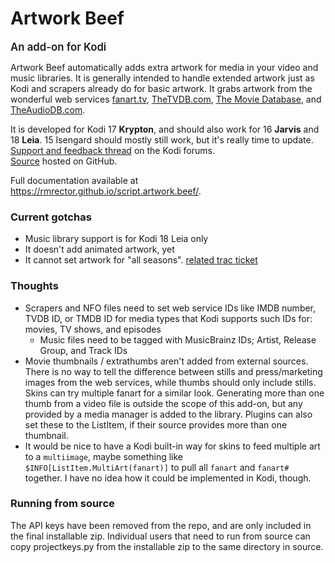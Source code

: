 # Artwork Beef
<span style="font-size: 1.2em; font-weight: 600">An add-on for Kodi</span>

Artwork Beef automatically adds extra artwork for media in your video and music libraries. It is generally intended to
handle extended artwork just as Kodi and scrapers already do for basic artwork. It grabs artwork from the wonderful web
services [fanart.tv], [TheTVDB.com], [The Movie Database], and [TheAudioDB.com].

[fanart.tv]: https://fanart.tv/
[TheTVDB.com]: https://thetvdb.com/
[The Movie Database]: https://www.themoviedb.org/
[TheAudioDB.com]: https://www.theaudiodb.com/

It is developed for Kodi 17 **Krypton**, and should also work for 16 **Jarvis** and 18 **Leia**.
15 Isengard should mostly still work, but it's really time to update.  
[Support and feedback thread](https://forum.kodi.tv/showthread.php?tid=258886) on the Kodi forums.  
[Source](https://github.com/rmrector/script.artwork.beef) hosted on GitHub.

Full documentation available at https://rmrector.github.io/script.artwork.beef/.

### Current gotchas

- Music library support is for Kodi 18 Leia only
- It doesn't add animated artwork, yet
- It cannot set artwork for "all seasons". [related trac ticket](https://trac.kodi.tv/ticket/16139)

### Thoughts

- Scrapers and NFO files need to set web service IDs like IMDB number, TVDB ID, or TMDB ID
  for media types that Kodi supports such IDs for: movies, TV shows, and episodes
  - Music files need to be tagged with MusicBrainz IDs; Artist, Release Group, and Track IDs
- Movie thumbnails / extrathumbs aren't added from external sources. There is no way to tell the
  difference between stills
  and press/marketing images from the web services, while thumbs should only include stills.
  Skins can try multiple fanart for a similar look. Generating more than one thumb from
  a video file is outside the scope of this add-on, but any provided by a media manager is added to the library.
  Plugins can also set these to the ListItem, if their source provides more than one thumbnail.
- It would be nice to have a Kodi built-in way for skins to feed multiple art to a `multiimage`,
  maybe something like `$INFO[ListItem.MultiArt(fanart)]` to pull all `fanart` and `fanart#` together.
  I have no idea how it could be implemented in Kodi, though.

### Running from source

The API keys have been removed from the repo, and are only included in the final installable zip.
Individual users that need to run from source can copy projectkeys.py from the installable zip
to the same directory in source.
